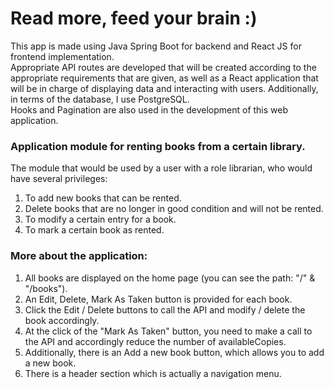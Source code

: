 # Read more, feed your brain :)
This app is made using Java Spring Boot for backend and React JS for frontend implementation. <br />
Appropriate API routes are developed that will be created according to the appropriate requirements that are given, as well as a React application that will be in charge of displaying data and interacting with users. Additionally, in terms of the database, I use PostgreSQL. <br />
Hooks and Pagination are also used in the development of this web application.
### Application module for renting books from a certain library. 
The module that would be used by a user with a role librarian, who would have several privileges:
1) To add new books that can be rented. <br />
2) Delete books that are no longer in good condition and will not be rented. <br />
3) To modify a certain entry for a book. <br />
4) To mark a certain book as rented. 
### More about the application: 
1) All books are displayed on the home page (you can see the path: "/" & "/books").  <br />
2) An Edit, Delete, Mark As Taken button is provided for each book.  <br />
3) Click the Edit / Delete buttons to call the API and modify / delete the book accordingly.  <br />
4) At the click of the "Mark As Taken" button, you need to make a call to the API and accordingly reduce the number of availableCopies.  <br />
5) Additionally, there is an Add a new book button, which allows you to add a new book.  <br />
6) There is a header section which is actually a navigation menu. <br />







